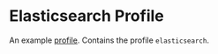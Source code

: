 # Elasticsearch Profile
An example [profile](https://github.com/weaveworks/profiles). Contains the profile `elasticsearch`.